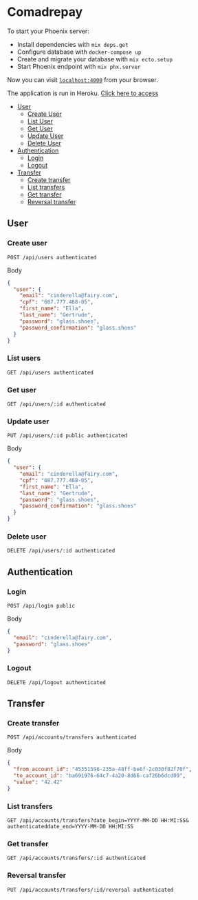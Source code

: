 # Comadrepay

To start your Phoenix server:

- Install dependencies with `mix deps.get`
- Configure database with `docker-compose up`
- Create and migrate your database with `mix ecto.setup`
- Start Phoenix endpoint with `mix phx.server`

Now you can visit [`localhost:4000`](http://localhost:4000) from your browser.

The application is run in Heroku. [Click here to access](https://comadrepay.herokuapp.com/)

* [User](#user)
  * [Create User](#create-user)
  * [List User](#list-user)
  * [Get User](#get-user)
  * [Update User](#update-user)
  * [Delete User](#delete-user)
* [Authentication](#authentication)
  * [Login](#login)
  * [Logout](#logout)
* [Transfer](#transfer)
  * [Create transfer](#create-transfer)
  * [List transfers](#list-transfers)
  * [Get transfer](#get-transfer)
  * [Reversal transfer](#reversal-transfer)

## User

### Create user

```http
POST /api/users authenticated
```

Body

```json
{
  "user": {
    "email": "cinderella@fairy.com",
    "cpf": "687.777.468-05",
    "first_name": "Ella",
    "last_name": "Gertrude",
    "password": "glass.shoes",
    "password_confirmation": "glass.shoes"
  }
}
```

### List users

```http
GET /api/users authenticated
```

### Get user

```http
GET /api/users/:id authenticated
```

### Update user

```http
PUT /api/users/:id public authenticated
```

Body

```json
{
  "user": {
    "email": "cinderella@fairy.com",
    "cpf": "687.777.468-05",
    "first_name": "Ella",
    "last_name": "Gertrude",
    "password": "glass.shoes",
    "password_confirmation": "glass.shoes"
  }
}
```

### Delete user

```http
DELETE /api/users/:id authenticated
```

## Authentication

### Login

```http
POST /api/login public
```

Body

```json
{
  "email": "cinderella@fairy.com",
  "password": "glass.shoes"
}
```

### Logout

```http
DELETE /api/logout authenticated
```

## Transfer

### Create transfer

```http
POST /api/accounts/transfers authenticated
```

Body

```json
{
  "from_account_id": "45351596-235a-48ff-be6f-2c030f82f70f",
  "to_account_id": "ba691976-64c7-4a20-8d66-caf26b6dcd09",
  "value": "42.42"
}
```

### List transfers

```http
GET /api/accounts/transfers?date_begin=YYYY-MM-DD HH:MI:SS& authenticateddate_end=YYYY-MM-DD HH:MI:SS
```

### Get transfer

```http
GET /api/accounts/transfers/:id authenticated
```

### Reversal transfer

```http
PUT /api/accounts/transfers/:id/reversal authenticated
```
